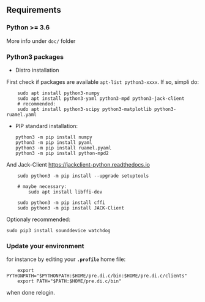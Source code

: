 ## Requirements

### Python >= 3.6

More info under `doc/` folder

### Python3 packages

- Distro installation

First check if packages are available `apt-list python3-xxxx`. If so, simpli do:

```
    sudo apt install python3-numpy 
    sudo apt install python3-yaml python3-mpd python3-jack-client
    # recommended:
    sudo apt install python3-scipy python3-matplotlib python3-ruamel.yaml
```

- PIP standard installation:

    ```
    python3 -m pip install numpy
    python3 -m pip install pyaml
    python3 -m pip install ruamel.pyaml
    python3 -m pip install python-mpd2
    ```

And Jack-Client
https://jackclient-python.readthedocs.io

```
    sudo python3 -m pip install --upgrade setuptools
    
    # maybe necessary:
        sudo apt install libffi-dev
    
    sudo python3 -m pip install cffi
    sudo python3 -m pip install JACK-Client
```

Optionaly recommended:

    sudo pip3 install sounddevice watchdog


### Update your environment

for instance by editing your **`.profile`** home file:

```
    export PYTHONPATH="$PYTHONPATH:$HOME/pre.di.c/bin:$HOME/pre.di.c/clients"
    export PATH="$PATH:$HOME/pre.di.c/bin"
```
when done relogin.
